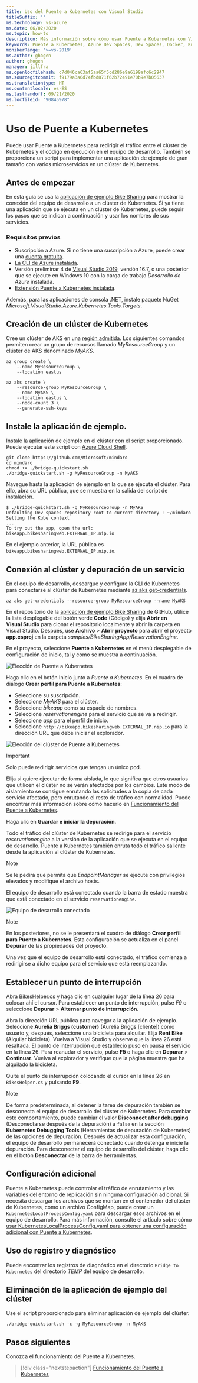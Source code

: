 ```yaml
---
title: Uso del Puente a Kubernetes con Visual Studio
titleSuffix: ''
ms.technology: vs-azure
ms.date: 06/02/2020
ms.topic: how-to
description: Más información sobre cómo usar Puente a Kubernetes con Visual Studio para conectar el equipo de desarrollo a un clúster de Kubernetes
keywords: Puente a Kubernetes, Azure Dev Spaces, Dev Spaces, Docker, Kubernetes, Azure, contenedores
monikerRange: '>=vs-2019'
ms.author: ghogen
author: ghogen
manager: jillfra
ms.openlocfilehash: c7d046ca63af5aa65f5cd286e9a6199afc6c2947
ms.sourcegitcommit: f9179a3a6d74fbd871f62b72491e70b9e7b05637
ms.translationtype: HT
ms.contentlocale: es-ES
ms.lasthandoff: 09/21/2020
ms.locfileid: "90845978"
---
```

# <a name="use-bridge-to-kubernetes"></a>Uso de Puente a Kubernetes

Puede usar Puente a Kubernetes para redirigir el tráfico entre el clúster de Kubernetes y el código en ejecución en el equipo de desarrollo. También se proporciona un script para implementar una aplicación de ejemplo de gran tamaño con varios microservicios en un clúster de Kubernetes.

## <a name="before-you-begin"></a>Antes de empezar

En esta guía se usa la [aplicación de ejemplo Bike Sharing][bike-sharing-github] para mostrar la conexión del equipo de desarrollo a un clúster de Kubernetes. Si ya tiene una aplicación que se ejecuta en un clúster de Kubernetes, puede seguir los pasos que se indican a continuación y usar los nombres de sus servicios.

### <a name="prerequisites"></a>Requisitos previos

* Suscripción a Azure. Si no tiene una suscripción a Azure, puede crear una [cuenta gratuita](https://azure.microsoft.com/free).
* [La CLI de Azure instalada][azure-cli].
* Versión preliminar 4 de [Visual Studio 2019][visual-studio], versión 16.7, o una posterior que se ejecute en Windows 10 con la carga de trabajo *Desarrollo de Azure* instalada.
* [Extensión Puente a Kubernetes instalada][btk-extension].

Además, para las aplicaciones de consola .NET, instale paquete NuGet *Microsoft.VisualStudio.Azure.Kubernetes.Tools.Targets*.

## <a name="create-a-kubernetes-cluster"></a>Creación de un clúster de Kubernetes

Cree un clúster de AKS en una [región admitida][supported-regions]. Los siguientes comandos permiten crear un grupo de recursos llamado *MyResourceGroup* y un clúster de AKS denominado *MyAKS*.

```azurecli-interactive
az group create \
    --name MyResourceGroup \
    --location eastus

az aks create \
    --resource-group MyResourceGroup \
    --name MyAKS \
    --location eastus \
    --node-count 3 \
    --generate-ssh-keys
```

## <a name="install-the-sample-application"></a>Instale la aplicación de ejemplo.

Instale la aplicación de ejemplo en el clúster con el script proporcionado. Puede ejecutar este script con [Azure Cloud Shell][azure-cloud-shell].

```azurecli-interactive
git clone https://github.com/Microsoft/mindaro
cd mindaro
chmod +x ./bridge-quickstart.sh
./bridge-quickstart.sh -g MyResourceGroup -n MyAKS
```

Navegue hasta la aplicación de ejemplo en la que se ejecuta el clúster. Para ello, abra su URL pública, que se muestra en la salida del script de instalación.

```console
$ ./bridge-quickstart.sh -g MyResourceGroup -n MyAKS
Defaulting Dev spaces repository root to current directory : ~/mindaro
Setting the Kube context
...
To try out the app, open the url:
bikeapp.bikesharingweb.EXTERNAL_IP.nip.io
```

En el ejemplo anterior, la URL pública es `bikeapp.bikesharingweb.EXTERNAL_IP.nip.io`.

## <a name="connect-to-your-cluster-and-debug-a-service"></a>Conexión al clúster y depuración de un servicio

En el equipo de desarrollo, descargue y configure la CLI de Kubernetes para conectarse al clúster de Kubernetes mediante [az aks get-credentials][az-aks-get-credentials].

```azurecli
az aks get-credentials --resource-group MyResourceGroup --name MyAKS
```

En el repositorio de la [aplicación de ejemplo Bike Sharing][bike-sharing-github] de GitHub, utilice la lista desplegable del botón verde **Code** (Código) y elija **Abrir en Visual Studio** para clonar el repositorio localmente y abrir la carpeta en Visual Studio. Después, use **Archivo** > **Abrir proyecto** para abrir el proyecto **app.csproj** en la carpeta *samples/BikeSharingApp/ReservationEngine*.

En el proyecto, seleccione **Puente a Kubernetes** en el menú desplegable de configuración de inicio, tal y como se muestra a continuación.

![Elección de Puente a Kubernetes](media/bridge-to-kubernetes/choose-bridge-to-kubernetes.png)

Haga clic en el botón Inicio junto a *Puente a Kubernetes*. En el cuadro de diálogo **Crear perfil para Puente a Kubernetes**:

* Seleccione su suscripción.
* Seleccione *MyAKS* para el clúster.
* Seleccione *bikeapp* como su espacio de nombres.
* Seleccione *reservationengine* para el servicio que se va a redirigir.
* Seleccione *app* para el perfil de inicio.
* Seleccione `http://bikeapp.bikesharingweb.EXTERNAL_IP.nip.io` para la dirección URL que debe iniciar el explorador.

![Elección del clúster de Puente a Kubernetes](media/bridge-to-kubernetes/choose-bridge-cluster2.png)

> [!IMPORTANT]
> Solo puede redirigir servicios que tengan un único pod.

Elija si quiere ejecutar de forma aislada, lo que significa que otros usuarios que utilicen el clúster no se verán afectados por los cambios. Este modo de aislamiento se consigue enrutando las solicitudes a la copia de cada servicio afectado, pero enrutando el resto de tráfico con normalidad. Puede encontrar más información sobre cómo hacerlo en [Funcionamiento del Puente a Kubernetes][btk-overview-routing].

Haga clic en **Guardar e iniciar la depuración**.

Todo el tráfico del clúster de Kubernetes se redirige para el servicio *reservationengine* a la versión de la aplicación que se ejecuta en el equipo de desarrollo. Puente a Kubernetes también enruta todo el tráfico saliente desde la aplicación al clúster de Kubernetes.

> [!NOTE]
> Se le pedirá que permita que *EndpointManager* se ejecute con privilegios elevados y modifique el archivo hosts.

El equipo de desarrollo está conectado cuando la barra de estado muestra que está conectado en el servicio `reservationengine`.

![Equipo de desarrollo conectado](media/bridge-to-kubernetes/development-computer-connected.png)

> [!NOTE]
> En los posteriores, no se le presentará el cuadro de diálogo **Crear perfil para Puente a Kubernetes**. Esta configuración se actualiza en el panel **Depurar** de las propiedades del proyecto.

Una vez que el equipo de desarrollo está conectado, el tráfico comienza a redirigirse a dicho equipo para el servicio que está reemplazando.

## <a name="set-a-break-point"></a>Establecer un punto de interrupción

Abra [BikesHelper.cs][bikeshelper-cs-breakpoint] y haga clic en cualquier lugar de la línea 26 para colocar ahí el cursor. Para establecer un punto de interrupción, pulse *F9* o seleccione **Depurar** > **Alternar punto de interrupción**.

Abra la dirección URL pública para navegar a la aplicación de ejemplo. Seleccione **Aurelia Briggs (customer)** (Aurelia Briggs [cliente]) como usuario y, después, seleccione una bicicleta para alquilar. Elija **Rent Bike** (Alquilar bicicleta). Vuelva a Visual Studio y observe que la línea 26 está resaltada. El punto de interrupción que estableció puso en pausa el servicio en la línea 26. Para reanudar el servicio, pulse **F5** o haga clic en **Depurar** > **Continuar**. Vuelva al explorador y verifique que la página muestra que ha alquilado la bicicleta.

Quite el punto de interrupción colocando el cursor en la línea 26 en `BikesHelper.cs` y pulsando **F9**.

> [!NOTE]
> De forma predeterminada, al detener la tarea de depuración también se desconecta el equipo de desarrollo del clúster de Kubernetes. Para cambiar este comportamiento, puede cambiar el valor **Disconnect after debugging** (Desconectarse después de la depuración) a `false` en la sección **Kubernetes Debugging Tools** (Herramientas de depuración de Kubernetes) de las opciones de depuración. Después de actualizar esta configuración, el equipo de desarrollo permanecerá conectado cuando detenga e inicie la depuración. Para desconectar el equipo de desarrollo del clúster, haga clic en el botón **Desconectar** de la barra de herramientas.

## <a name="additional-configuration"></a>Configuración adicional

Puente a Kubernetes puede controlar el tráfico de enrutamiento y las variables del entorno de replicación sin ninguna configuración adicional. Si necesita descargar los archivos que se montan en el contenedor del clúster de Kubernetes, como un archivo ConfigMap, puede crear un `KubernetesLocalProcessConfig.yaml` para descargar esos archivos en el equipo de desarrollo. Para más información, consulte el artículo sobre cómo [usar KubernetesLocalProcessConfig.yaml para obtener una configuración adicional con Puente a Kubernetes][kubernetesLocalProcessConfig-yaml].

## <a name="using-logging-and-diagnostics"></a>Uso de registro y diagnóstico

Puede encontrar los registros de diagnóstico en el directorio `Bridge to Kubernetes` del directorio *TEMP* del equipo de desarrollo. 

## <a name="remove-the-sample-application-from-your-cluster"></a>Eliminación de la aplicación de ejemplo del clúster

Use el script proporcionado para eliminar aplicación de ejemplo del clúster.

```azurecli-interactive
./bridge-quickstart.sh -c -g MyResourceGroup -n MyAKS
```

## <a name="next-steps"></a>Pasos siguientes

Conozca el funcionamiento del Puente a Kubernetes.

> [!div class="nextstepaction"]
> [Funcionamiento del Puente a Kubernetes](overview-bridge-to-kubernetes.md)

[azds-cli]: /azure/dev-spaces/how-to/install-dev-spaces#install-the-client-side-tools
[azds-vs-code]: https://marketplace.visualstudio.com/items?itemName=azuredevspaces.azds
[azure-cli]: /cli/azure/install-azure-cli?view=azure-cli-lates&preserve-view=true
[azure-cloud-shell]: /azure/cloud-shell/w.md
[az-aks-get-credentials]: /cli/azure/aks?view=azure-cli-latest&preserve-view=true#az-aks-get-credentials
[az-aks-vs-code]: https://marketplace.visualstudio.com/items?itemName=ms-kubernetes-tools.vscode-aks-tools
[bike-sharing-github]: https://github.com/Microsoft/mindaro
[preview-terms]: https://azure.microsoft.com/support/legal/preview-supplemental-terms/
[bikeshelper-cs-breakpoint]: https://github.com/Microsoft/mindaro/blob/master/samples/BikeSharingApp/ReservationEngine/BikesHelper.cs#L26
[supported-regions]: https://azure.microsoft.com/global-infrastructure/services/?products=kubernetes-service
[troubleshooting]: /azure/dev-spaces/troubleshooting#fail-to-restore-original-configuration-of-deployment-on-cluster
[visual-studio]: https://www.visualstudio.com/vs/
[btk-extension]: https://marketplace.visualstudio.com/items?itemName=ms-azuretools.mindaro
[kubernetesLocalProcessConfig-yaml]: configure-bridge-to-kubernetes.md
[btk-overview-routing]: overview-bridge-to-kubernetes.md#using-routing-capabilities-for-developing-in-isolation
